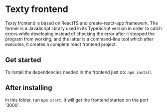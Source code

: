 # Texty frontend

Texty frontend is based on ReactTS and create-react-app framework. The former is a JavaScript library used in its TypeScript version in order to catch errors while developing instead of checking the error after it stopped the program from working, and the latter is a command-line tool which after executes, it creates a complete react frontend project.

## Get started
To install the dependencies needed in the frontend just do: ```npm install```

## After installing
In this folder, run ```npm start```. It will get the frontend started on the port '3000'.